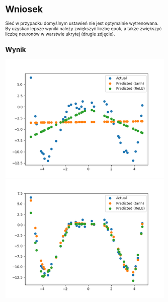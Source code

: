# Wniosek

Sieć w przypadku domyślnym ustawień nie jest optymalnie wytrenowana.
By uzyskać lepsze wyniki należy zwiększyć liczbę epok, a także zwiększyć liczbę neuronów w warstwie ukrytej (drugie zdjęcie).

## Wynik

![](./assets/plot-1.png)
![](./assets/plot-2.png)
